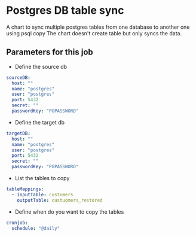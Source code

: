 # Postgres DB table sync

A chart to sync multiple postgres tables from one database to another one using psql copy
The chart doesn't create table but only syncs the data.

## Parameters for this job   

- Define the source db
```yaml
sourceDB:
  host: ""
  name: "postgres"
  user: "postgres"
  port: 5432
  secret: ""
  passwordKey: "PGPASSWORD"
```

- Define the target db
```yaml
targetDB:
  host: ""
  name: "postgres"
  user: "postgres"
  port: 5432
  secret: ""
  passwordKey: "PGPASSWORD"
```

- List the tables to copy
```yaml
tableMappings:
  - inputTable: customers
    outputTable: custuomers_restored
```

- Define when do you want to copy the tables
```yaml
cronjob:
  schedule: "@daily"
```
